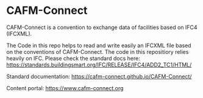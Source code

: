 # CAFM-Connect
CAFM-Connect is a convention to exchange data of facilities based on IFC4 (IFCXML).

The Code in this repo helps to read and write easily an IFCXML file based on the conventions of CAFM-Connect.
The code in this repositiory relies heavily on IFC. 
Please check the standard docs here: https://standards.buildingsmart.org/IFC/RELEASE/IFC4/ADD2_TC1/HTML/

Standard documentation: https://cafm-connect.github.io/CAFM-Connect/

Content portal: https://www.cafm-connect.org
